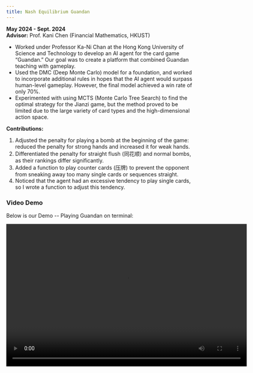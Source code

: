 ```yaml
---
title: Nash Equilibrium Guandan
---
```


**May 2024 - Sept. 2024**  
**Advisor:** Prof. Kani Chen (Financial Mathematics, HKUST)
<!--more-->
- Worked under Professor Ka-Ni Chan at the Hong Kong University of Science and Technology to develop an AI agent for the card game “Guandan.” Our goal was to create a platform that combined Guandan teaching with gameplay.  
- Used the DMC (Deep Monte Carlo) model for a foundation, and worked to incorporate additional rules in hopes that the AI agent would surpass human-level gameplay. However, the final model achieved a win rate of only 70%. 
- Experimented with using MCTS (Monte Carlo Tree Search) to find the optimal strategy for the Jianzi game, but the method proved to be limited due to the large variety of card types and the high-dimensional action space.   

**Contributions:**
1. Adjusted the penalty for playing a bomb at the beginning of the game: reduced the penalty for strong hands and increased it for weak hands.  
2. Differentiated the penalty for straight flush (同花顺) and normal bombs, as their rankings differ significantly.  
3. Added a function to play counter cards (压牌) to prevent the opponent from sneaking away too many single cards or sequences straight.  
4. Noticed that the agent had an excessive tendency to play single cards, so I wrote a function to adjust this tendency.


<!--more-->
### Video Demo
Below is our Demo -- Playing Guandan on terminal:

<video width="640" height="380" controls>
  <source src="/uploads/guandan.mp4" type="video/mp4">
  Your browser does not support the video tag.
</video>

